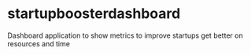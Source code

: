 # startupboosterdashboard
Dashboard application to show metrics to improve startups get better on resources and time
